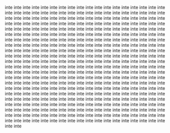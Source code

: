 inte inte inte inte inte inte inte inte inte inte inte inte inte inte inte inte inte inte inte inte inte inte inte inte inte inte inte inte inte inte inte inte inte inte inte inte inte inte inte inte inte inte inte inte inte inte inte inte inte inte inte inte inte inte inte inte inte inte inte inte inte inte inte inte inte inte inte inte inte inte inte inte inte inte inte inte inte inte inte inte inte inte inte inte inte inte inte inte inte inte inte inte inte inte inte inte inte inte inte inte inte inte inte inte inte inte inte inte inte inte inte inte inte inte inte inte inte inte inte inte inte inte inte inte inte inte inte inte inte inte inte inte inte inte inte inte inte inte inte inte inte inte inte inte inte inte inte inte inte inte inte inte inte inte inte inte inte inte inte inte inte inte inte inte inte inte inte inte inte inte inte inte inte inte inte inte inte inte inte inte inte inte inte inte inte inte inte inte inte inte inte inte inte inte inte inte inte inte inte inte inte inte inte inte inte inte inte inte inte inte inte inte inte inte inte inte inte inte inte inte inte inte inte inte inte inte inte inte inte inte inte inte inte inte inte inte inte inte inte inte inte inte inte inte inte inte inte inte inte inte inte inte inte inte inte inte inte inte inte inte inte inte inte inte inte inte inte inte inte inte inte inte inte inte inte inte inte inte inte inte inte inte inte inte inte inte inte inte inte inte inte inte inte inte inte inte inte inte inte inte inte inte inte inte inte inte inte inte inte inte inte inte inte inte inte inte inte inte inte inte inte inte inte inte inte inte inte inte inte inte inte inte inte inte inte inte inte inte inte inte inte inte inte inte inte inte inte inte inte inte inte inte inte inte inte inte inte inte inte inte inte inte inte inte inte inte inte inte inte inte inte inte inte inte inte inte inte inte inte inte inte inte inte inte inte inte inte inte inte inte inte inte inte inte inte inte inte inte